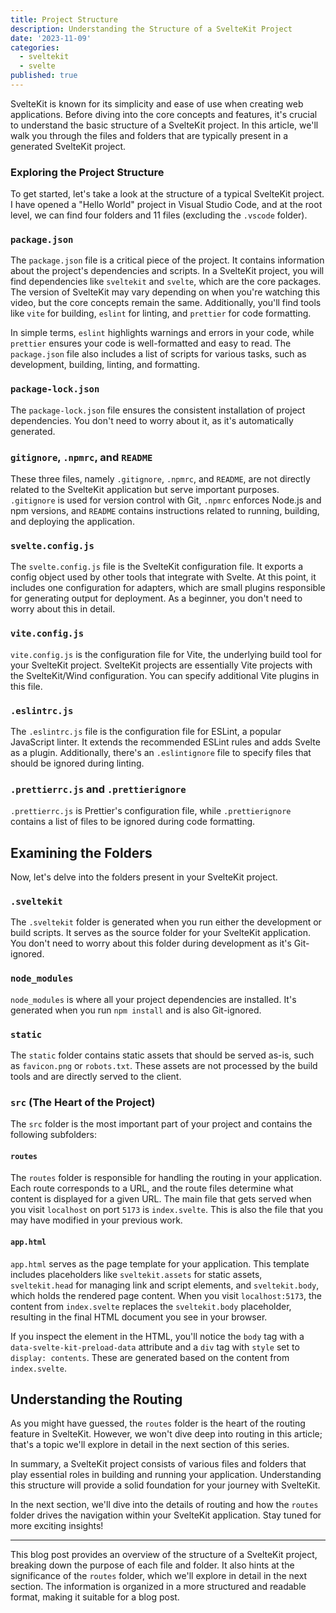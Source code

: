 ```yaml
---
title: Project Structure
description: Understanding the Structure of a SvelteKit Project
date: '2023-11-09'
categories:
  - sveltekit
  - svelte
published: true
---
```


SvelteKit is known for its simplicity and ease of use when creating web applications. Before diving into the core concepts and features, it's crucial to understand the basic structure of a SvelteKit project. In this article, we'll walk you through the files and folders that are typically present in a generated SvelteKit project.

### Exploring the Project Structure

To get started, let's take a look at the structure of a typical SvelteKit project. I have opened a "Hello World" project in Visual Studio Code, and at the root level, we can find four folders and 11 files (excluding the `.vscode` folder).

### `package.json`

The `package.json` file is a critical piece of the project. It contains information about the project's dependencies and scripts. In a SvelteKit project, you will find dependencies like `sveltekit` and `svelte`, which are the core packages. The version of SvelteKit may vary depending on when you're watching this video, but the core concepts remain the same. Additionally, you'll find tools like `vite` for building, `eslint` for linting, and `prettier` for code formatting.

In simple terms, `eslint` highlights warnings and errors in your code, while `prettier` ensures your code is well-formatted and easy to read. The `package.json` file also includes a list of scripts for various tasks, such as development, building, linting, and formatting.

### `package-lock.json`

The `package-lock.json` file ensures the consistent installation of project dependencies. You don't need to worry about it, as it's automatically generated.

### `gitignore`, `.npmrc`, and `README`

These three files, namely `.gitignore`, `.npmrc`, and `README`, are not directly related to the SvelteKit application but serve important purposes. `.gitignore` is used for version control with Git, `.npmrc` enforces Node.js and npm versions, and `README` contains instructions related to running, building, and deploying the application.

### `svelte.config.js`

The `svelte.config.js` file is the SvelteKit configuration file. It exports a config object used by other tools that integrate with Svelte. At this point, it includes one configuration for adapters, which are small plugins responsible for generating output for deployment. As a beginner, you don't need to worry about this in detail.

### `vite.config.js`

`vite.config.js` is the configuration file for Vite, the underlying build tool for your SvelteKit project. SvelteKit projects are essentially Vite projects with the SvelteKit/Wind configuration. You can specify additional Vite plugins in this file.

### `.eslintrc.js`

The `.eslintrc.js` file is the configuration file for ESLint, a popular JavaScript linter. It extends the recommended ESLint rules and adds Svelte as a plugin. Additionally, there's an `.eslintignore` file to specify files that should be ignored during linting.

### `.prettierrc.js` and `.prettierignore`

`.prettierrc.js` is Prettier's configuration file, while `.prettierignore` contains a list of files to be ignored during code formatting.

## Examining the Folders

Now, let's delve into the folders present in your SvelteKit project.

### `.sveltekit`

The `.sveltekit` folder is generated when you run either the development or build scripts. It serves as the source folder for your SvelteKit application. You don't need to worry about this folder during development as it's Git-ignored.

### `node_modules`

`node_modules` is where all your project dependencies are installed. It's generated when you run `npm install` and is also Git-ignored.

### `static`

The `static` folder contains static assets that should be served as-is, such as `favicon.png` or `robots.txt`. These assets are not processed by the build tools and are directly served to the client.

### `src` (The Heart of the Project)

The `src` folder is the most important part of your project and contains the following subfolders:

#### `routes`

The `routes` folder is responsible for handling the routing in your application. Each route corresponds to a URL, and the route files determine what content is displayed for a given URL. The main file that gets served when you visit `localhost` on port `5173` is `index.svelte`. This is also the file that you may have modified in your previous work.

#### `app.html`

`app.html` serves as the page template for your application. This template includes placeholders like `sveltekit.assets` for static assets, `sveltekit.head` for managing link and script elements, and `sveltekit.body`, which holds the rendered page content. When you visit `localhost:5173`, the content from `index.svelte` replaces the `sveltekit.body` placeholder, resulting in the final HTML document you see in your browser.

If you inspect the element in the HTML, you'll notice the `body` tag with a `data-svelte-kit-preload-data` attribute and a `div` tag with `style` set to `display: contents`. These are generated based on the content from `index.svelte`.

## Understanding the Routing

As you might have guessed, the `routes` folder is the heart of the routing feature in SvelteKit. However, we won't dive deep into routing in this article; that's a topic we'll explore in detail in the next section of this series.

In summary, a SvelteKit project consists of various files and folders that play essential roles in building and running your application. Understanding this structure will provide a solid foundation for your journey with SvelteKit.

In the next section, we'll dive into the details of routing and how the `routes` folder drives the navigation within your SvelteKit application. Stay tuned for more exciting insights!

---

This blog post provides an overview of the structure of a SvelteKit project, breaking down the purpose of each file and folder. It also hints at the significance of the `routes` folder, which we'll explore in detail in the next section. The information is organized in a more structured and readable format, making it suitable for a blog post.
